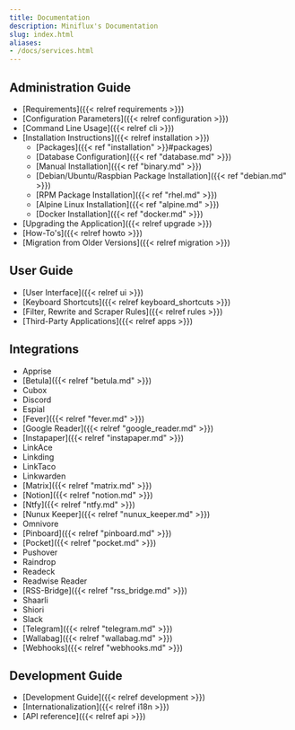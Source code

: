 ```yaml
---
title: Documentation
description: Miniflux's Documentation
slug: index.html
aliases:
- /docs/services.html
---
```

## Administration Guide

- [Requirements]({{< relref requirements >}})
- [Configuration Parameters]({{< relref configuration >}})
- [Command Line Usage]({{< relref cli >}})
- [Installation Instructions]({{< relref installation >}})
    - [Packages]({{< ref "installation" >}}#packages)
    - [Database Configuration]({{< ref "database.md" >}})
    - [Manual Installation]({{< ref "binary.md" >}})
    - [Debian/Ubuntu/Raspbian Package Installation]({{< ref "debian.md" >}})
    - [RPM Package Installation]({{< ref "rhel.md" >}})
    - [Alpine Linux Installation]({{< ref "alpine.md" >}})
    - [Docker Installation]({{< ref "docker.md" >}})
- [Upgrading the Application]({{< relref upgrade >}})
- [How-To's]({{< relref howto >}})
- [Migration from Older Versions]({{< relref migration >}})

## User Guide

- [User Interface]({{< relref ui >}})
- [Keyboard Shortcuts]({{< relref keyboard_shortcuts >}})
- [Filter, Rewrite and Scraper Rules]({{< relref rules >}})
- [Third-Party Applications]({{< relref apps >}})

## Integrations

- Apprise
- [Betula]({{< relref "betula.md" >}})
- Cubox
- Discord
- Espial
- [Fever]({{< relref "fever.md" >}})
- [Google Reader]({{< relref "google_reader.md" >}})
- [Instapaper]({{< relref "instapaper.md" >}})
- LinkAce
- Linkding
- LinkTaco
- Linkwarden
- [Matrix]({{< relref "matrix.md" >}})
- [Notion]({{< relref "notion.md" >}})
- [Ntfy]({{< relref "ntfy.md" >}})
- [Nunux Keeper]({{< relref "nunux_keeper.md" >}})
- Omnivore
- [Pinboard]({{< relref "pinboard.md" >}})
- [Pocket]({{< relref "pocket.md" >}})
- Pushover
- Raindrop
- Readeck
- Readwise Reader
- [RSS-Bridge]({{< relref "rss_bridge.md" >}})
- Shaarli
- Shiori
- Slack
- [Telegram]({{< relref "telegram.md" >}})
- [Wallabag]({{< relref "wallabag.md" >}})
- [Webhooks]({{< relref "webhooks.md" >}})

## Development Guide

- [Development Guide]({{< relref development >}})
- [Internationalization]({{< relref i18n >}})
- [API reference]({{< relref api >}})
